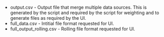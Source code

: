 * output.csv - Output file that merge multiple data sources. This is generated by the script and required by the script for weighting and to generate files as required by the UI.
* full_data.csv - Intitial file format requested for UI.
* full_output_rolling.csv - Rolling file format requested for UI.
